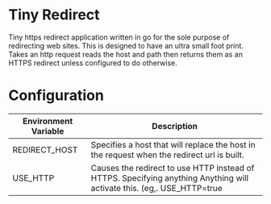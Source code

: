 # Tiny Redirect
Tiny https redirect application written in go for the sole purpose of redirecting web sites. This is designed to have an ultra small foot print. Takes an http request reads the host and path then returns them as an HTTPS redirect unless configured to do otherwise.

# Configuration
| Environment Variable | Description               |
| ---------------------| ------------------------- |
| REDIRECT_HOST        | Specifies a host that will replace the host in the request when the redirect url is built. |
| USE_HTTP             | Causes the redirect to use HTTP instead of HTTPS. Specifying anything Anything will activate this. (eg,. USE_HTTP=true |

